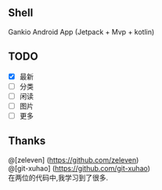 ## Shell
Gankio Android App (Jetpack + Mvp + kotlin)

## TODO
* [x] 最新
* [ ] 分类
* [ ] 闲读
* [ ] 图片
* [ ] 更多

## Thanks
@[zeleven] (https://github.com/zeleven) </br>
@[git-xuhao] (https://github.com/git-xuhao) </br>
在两位的代码中,我学习到了很多.